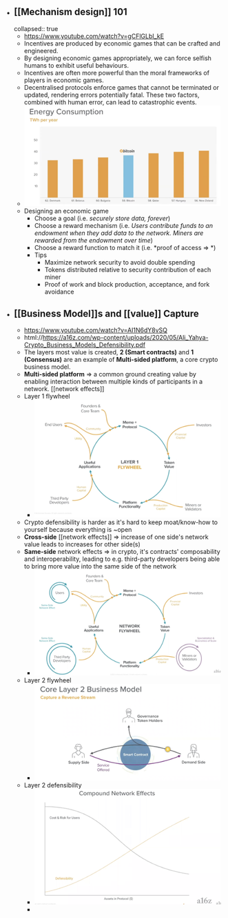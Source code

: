 - ## [[Mechanism design]] 101
  collapsed:: true
	- https://www.youtube.com/watch?v=gCFlGLbI_kE
	- Incentives are produced by economic games that can be crafted and engineered.
	- By designing economic games appropriately, we can force selfish humans to exhibit useful behaviours.
	- Incentives are often more powerful than the moral frameworks of players in economic games.
	- Decentralised protocols enforce games that cannot be terminated or updated, rendering errors potentially fatal. These two factors, combined with human error, can lead to catastrophic events.
	- ![image.png](../assets/image_1665941921394_0.png)
	- Designing an economic game
		- Choose a goal (i.e. *securely store data, forever*)
		- Choose a reward mechanism (i.e. *Users contribute funds to an endowment when they add data to the network. Miners are rewarded from the endowment over time*)
		- Choose a reward function to match it (i.e. *proof of access => *)
		- Tips
			- Maximize network security to avoid double spending
			- Tokens distributed relative to security contribution of each miner
			- Proof of work and block production, acceptance, and fork avoidance
- ## [[Business Model]]s and [[value]] Capture
	- https://www.youtube.com/watch?v=AI1N6dY8vSQ
	- html://https://a16z.com/wp-content/uploads/2020/05/Ali_Yahya-Crypto_Business_Models_Defensibility.pdf
	- The layers most value is created, **2 (Smart contracts)** and **1 (Consensus)** are an example of **Multi-sided platform**, a core crypto business model.
	- **Multi-sided platform** => a common ground creating value by enabling interaction between multiple kinds of participants in a network. [[network effects]]
	- Layer 1 flywheel
		- ![image.png](../assets/image_1665946686436_0.png)
	- Crypto defensibility is harder as it's hard to keep moat/know-how to yourself because everything is ~open
	- **Cross-side** [[network effects]] => increase of one side's network value leads to increases for other side(s)
	- **Same-side** network effects => in crypto, it's contracts' composability and interoperability, leading to e.g. third-party developers being able to bring more value into the same side of the network
		- ![image.png](../assets/image_1665947147159_0.png)
	- Layer 2 flywheel
		- ![image.png](../assets/image_1665947814905_0.png)
	- Layer 2 defensibility
		- ![image.png](../assets/image_1665947874912_0.png)
		-